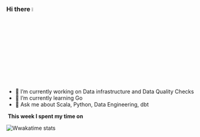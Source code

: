 ### Hi there <img src="https://media.giphy.com/media/hvRJCLFzcasrR4ia7z/giphy.gif" width="5%">

- 🔭 I’m currently working on Data infrastructure and Data Quality Checks
- 🌱 I’m currently learning Go
- 💬 Ask me about Scala, Python, Data Engineering, dbt

 &nbsp;**This week I spent my time on**

![Wwakatime stats](https://github-readme-stats-taupe-two.vercel.app/api/wakatime?username=Dzvezdana&hide_title=true&hide_border=true&langs_count=5&bg_color=00000000&text_color=777)
